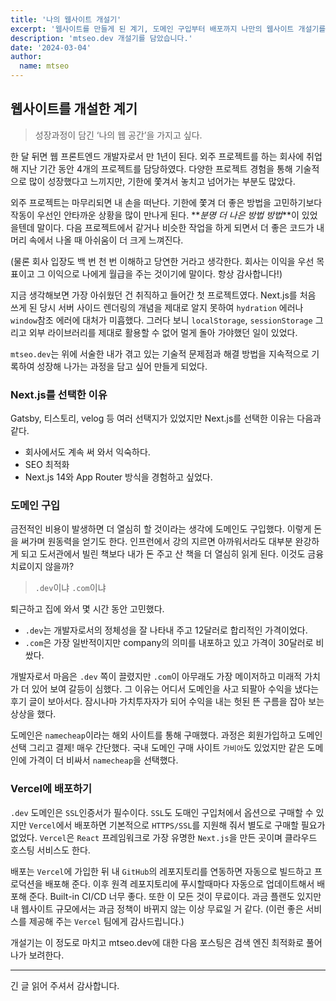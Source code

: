 ```yaml
---
title: '나의 웹사이트 개설기'
excerpt: '웹사이트를 만들게 된 계기, 도메인 구입부터 배포까지 나만의 웹사이트 개설기를 담았습니다.'
description: 'mtseo.dev 개설기를 담았습니다.'
date: '2024-03-04'
author:
  name: mtseo
---
```


## 웹사이트를 개설한 계기

> 성장과정이 담긴 ‘나의 웹 공간’을 가지고 싶다.

한 달 뒤면 웹 프론트엔드 개발자로서 만 1년이 된다. 외주 프로젝트를 하는 회사에 취업해 지난 기간 동안 4개의 프로젝트를 담당하였다. 다양한 프로젝트 경험을 통해 기술적으로 많이 성장했다고 느끼지만, 기한에 쫓겨서 놓치고 넘어가는 부분도 많았다.

외주 프로젝트는 마무리되면 내 손을 떠난다. 기한에 쫓겨 더 좋은 방법을 고민하기보다 작동이 우선인 안타까운 상황을 많이 만나게 된다. **_분명 더 나은 방법 방법_**이 있었을텐데 말이다. 다음 프로젝트에서 같거나 비슷한 작업을 하게 되면서 더 좋은 코드가 내 머리 속에서 나올 때 아쉬움이 더 크게 느껴진다.

(물론 회사 입장도 백 번 천 번 이해하고 당연한 거라고 생각한다. 회사는 이익을 우선 목표이고 그 이익으로 나에게 월급을 주는 것이기에 말이다. 항상 감사합니다!)

지금 생각해보면 가장 아쉬웠던 건 취직하고 들어간 첫 프로젝트였다. Next.js를 처음 쓰게 된 당시 서버 사이드 렌더링의 개념을 제대로 알지 못하여 `hydration` 에러나 `window`참조 에러에 대처가 미흡했다. 그러다 보니 `localStorage`, `sessionStorage` 그리고 외부 라이브러리를 제대로 활용할 수 없어 멀게 돌아 가야했던 일이 있었다.

`mtseo.dev`는 위에 서술한 내가 겪고 있는 기술적 문제점과 해결 방법을 지속적으로 기록하여 성장해 나가는 과정을 담고 싶어 만들게 되었다.

### Next.js를 선택한 이유

Gatsby, 티스토리, velog 등 여러 선택지가 있었지만 Next.js를 선택한 이유는 다음과 같다.

- 회사에서도 계속 써 와서 익숙하다.
- SEO 최적화
- Next.js 14와 App Router 방식을 경험하고 싶었다.

### 도메인 구입

금전적인 비용이 발생하면 더 열심히 할 것이라는 생각에 도메인도 구입했다. 이렇게 돈을 써가며 원동력을 얻기도 한다. 인프런에서 강의 지르면 아까워서라도 대부분 완강하게 되고 도서관에서 빌린 책보다 내가 돈 주고 산 책을 더 열심히 읽게 된다. 이것도 금융치료이지 않을까?

> `.dev`이냐 `.com`이냐

퇴근하고 집에 와서 몇 시간 동안 고민했다.

- `.dev`는 개발자로서의 정체성을 잘 나타내 주고 12달러로 합리적인 가격이었다.
- `.com`은 가장 일반적이지만 company의 의미를 내포하고 있고 가격이 30달러로 비쌌다.

개발자로서 마음은 `.dev` 쪽이 끌렸지만 `.com`이 아무래도 가장 메이저하고 미래적 가치가 더 있어 보여 갈등이 심했다. 그 이유는 어디서 도메인을 사고 되팔아 수익을 냈다는 후기 글이 보아서다. 잠시나마 가치투자자가 되어 수익을 내는 헛된 뜬 구름을 잡아 보는 상상을 했다.

도메인은 `namecheap`이라는 해외 사이트를 통해 구매했다. 과정은 회원가입하고 도메인 선택 그리고 결제! 매우 간단했다. 국내 도메인 구매 사이트 `가비아`도 있었지만 같은 도메인에 가격이 더 비싸서 `namecheap`을 선택했다.

### Vercel에 배포하기

`.dev` 도메인은 `SSL`인증서가 필수이다. `SSL`도 도매인 구입처에서 옵션으로 구매할 수 있지만 `Vercel`에서 배포하면 기본적으로 `HTTPS/SSL`를 지원해 줘서 별도로 구매할 필요가 없었다. `Vercel`은 `React` 프레임워크로 가장 유명한 `Next.js`을 만든 곳이며 클라우드 호스팅 서비스도 한다.

배포는 `Vercel`에 가입한 뒤 내 `GitHub`의 레포지토리를 연동하면 자동으로 빌드하고 프로덕션을 배포해 준다. 이후 원격 레포지토리에 푸시할때마다 자동으로 업데이트해서 배포해 준다. Built-in CI/CD 너무 좋다. 또한 이 모든 것이 무료이다. 과금 플랜도 있지만 내 웹사이트 규모에서는 과금 정책이 바뀌지 않는 이상 무료일 거 같다. (이런 좋은 서비스를 제공해 주는 `Vercel` 팀에게 감사드립니다.)

개설기는 이 정도로 마치고 mtseo.dev에 대한 다음 포스팅은 검색 엔진 최적화로 풀어 나가 보려한다.

---

긴 글 읽어 주셔서 감사합니다.
